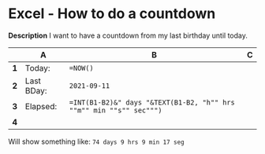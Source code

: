# Excel - How to do a countdown

**Description**
I want to have a countdown from my last birthday until today.

|   | A          | B          | C |
| --- | --- | --- | --- |
| **1** | Today:     | `=NOW()`     |   |
| **2** | Last BDay: | `2021-09-11` |   |
| **3** | Elapsed:   | `=INT(B1-B2)&" days "&TEXT(B1-B2, "h"" hrs ""m"" min ""s"" sec""")` | |
| **4** |            |            |   |

Will show something like: `74 days 9 hrs 9 min 17 seg`